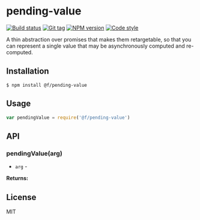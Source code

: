 
# pending-value

[![Build status][travis-image]][travis-url]
[![Git tag][git-image]][git-url]
[![NPM version][npm-image]][npm-url]
[![Code style][standard-image]][standard-url]

A thin abstraction over promises that makes them retargetable, so that you can represent a single value that may be asynchronously computed and re-computed.

## Installation

    $ npm install @f/pending-value

## Usage

```js
var pendingValue = require('@f/pending-value')

```

## API

### pendingValue(arg)

- `arg` -

**Returns:**

## License

MIT

[travis-image]: https://img.shields.io/travis/micro-js/pending-value.svg?style=flat-square
[travis-url]: https://travis-ci.org/micro-js/pending-value
[git-image]: https://img.shields.io/github/tag/micro-js/pending-value.svg
[git-url]: https://github.com/micro-js/pending-value
[standard-image]: https://img.shields.io/badge/code%20style-standard-brightgreen.svg?style=flat
[standard-url]: https://github.com/feross/standard
[npm-image]: https://img.shields.io/npm/v/@f/pending-value.svg?style=flat-square
[npm-url]: https://npmjs.org/package/@f/pending-value
